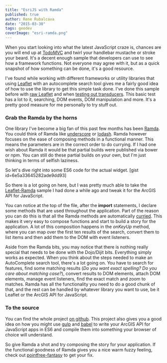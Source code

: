 ```yaml
---
title: "EsriJS with Ramda"
published: true
author: Rene Rubalcava
date: "2015-03-30"
tags: geodev
coverImage: "esri-ramda.png"
---
```


When you start looking into what the latest JavaScript craze is, chances are you will end up at [TodoMVC](http://todomvc.com/) and twirl your handlebar mustache or stroke your beard. It's a decent enough sample that developers can use to see how a framework functions. Not everyone may agree with it, but as a quick snapshot of how something can be done, it's a good resource.

I've found while working with different frameworks or utility libraries that using [Leaflet](http://leafletjs.com/) with an autocomplete search tool gives me a fairly good idea of how to use the library to get this simple task done. I've done this sample before with [raw Leaflet](http://odoe.net/blog/custom-leaflet-control/) and when [testing out transducers](http://odoe.net/blog/leaflet-control-transducers-and-es6/). This basic test has a lot to it, searching, DOM events, DOM manipulation and more. It's a pretty good measure for me personally to try stuff out.

### Grab the Ramda by the horns

One library I've become a big fan of this past few months has been [Ramda](http://ramdajs.com/). You could think of Ramda like [underscore](http://underscorejs.org/) or [lodash](https://lodash.com/). Ramda however focuses on the ease of composing methods in a functional manner. This means the parameters are in the correct order to do currying. If I had one wish about Ramda it would be that partial builds were published via bower or npm. You can still do these partial builds on your own, but I'm just thinking in terms of selfish laziness.

So let's dive right into some ES6 code for the actual widget. [gist id=6e5a33645282ade9dd93]

So there is a lot going on here, but I was pretty much able to take the [Leaflet-Ramda](https://github.com/odoe/leaflet-ramda) sample I had done a while ago and tweak it for the ArcGIS API for JavaScript.

You can notice at the top of the file, after the **import** statements, I declare some methods that are used throughout the application. Part of the reason you can do this is that all the Ramda methods are automatically [curried](http://www.crockford.com/javascript/www_svendtofte_com/code/curried_javascript/index.html). This makes it very easy to compose functions and start to build a story for the application. A lot of this composition happens in the _onKeyUp_ method, where you can map over the first ten results of the search, convert them to list items and then add them to the DOM with event listeners.

Aside from the Ramda bits, you may notice that there is nothing really special that needs to be done with the Dojo/Dijit bits. Everything simply works as expected. When you think about the steps needed to make an AutoComplete search tool, there's a lot going on. You have to search for features, find some matching results (_Do you want exact spelling? Do you care about matching case?_), convert results to DOM elements, attach DOM elements, manage event listeners, find the exact match and zoom to matches. Ramda has all the functionality you need to do a good chunk of that, and the rest can be handled by whatever library you want to use, be it Leaflet or the ArcGIS API for JavaScript.

### To the source

You can find the whole project [on github](https://github.com/odoe/esrijs-ramda). This project also gives you a good idea on how you might use [gulp](http://gulpjs.com/) and [babel](https://babeljs.io/) to write your ArcGIS API for JavaScript apps in ES6 and compile them into something your browser of choice will understand.

So give Ramda a shot and try composing the story for your application. If the functional goodness of Ramda gives you a nice warm fuzzy feeling, check out [pointfree-fantasy](https://github.com/DrBoolean/pointfree-fantasy) to get your fix.
